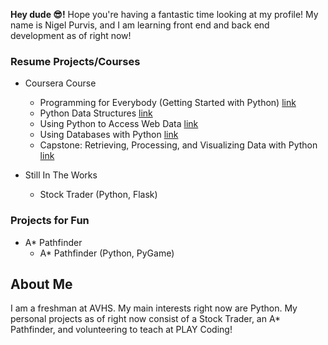 **Hey dude 😎!** Hope you're having a fantastic time looking at my profile! My name is Nigel Purvis, and I am learning front end and back end development as of right now! 

### Resume Projects/Courses

- Coursera Course
  - Programming for Everybody (Getting Started with Python) [link](https://www.coursera.org/account/accomplishments/certificate/HSGUJUJNM5A4)
  - Python Data Structures [link](https://www.coursera.org/account/accomplishments/certificate/8ZSPA6NV96N6)
  - Using Python to Access Web Data [link](https://www.coursera.org/account/accomplishments/certificate/CC4Q97MFZJD9)
  - Using Databases with Python [link](https://www.coursera.org/account/accomplishments/certificate/UNCCT34CL8NK)
  - Capstone: Retrieving, Processing, and Visualizing Data with Python [link](https://www.coursera.org/account/accomplishments/certificate/989CAQYQ5NKQ)

- Still In The Works
  - Stock Trader (Python, Flask)

### Projects for Fun

- A* Pathfinder
  - A* Pathfinder (Python, PyGame)

## About Me

I am a freshman at AVHS. My main interests right now are Python. My personal projects as of right now consist of a Stock Trader, an A* Pathfinder, and volunteering to teach at PLAY Coding! 
